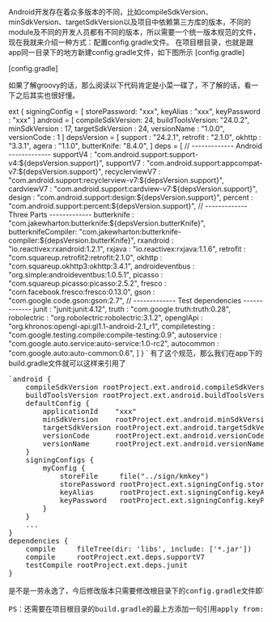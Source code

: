 Android开发存在着众多版本的不同，比如compileSdkVersion、minSdkVersion、targetSdkVersion以及项目中依赖第三方库的版本，不同的module及不同的开发人员都有不同的版本，所以需要一个统一版本规范的文件，现在我就来介绍一种方式：配置config.gradle文件。
在项目根目录，也就是跟app同一目录下的地方新建config.gradle文件，如下图所示
[config.gradle]

[config.gradle]

如果了解groovy的话，那么阅读以下代码肯定是小菜一碟了，不了解的话，看一下之后其实也很好懂。

ext {
    signingConfig = [
            storePassword: "xxx",
            keyAlias     : "xxx",
            keyPassword  : "xxx"
    ]
    android = [
            compileSdkVersion: 24,
            buildToolsVersion: "24.0.2",
            minSdkVersion    : 17,
            targetSdkVersion : 24,
            versionName      : "1.0.0",
            versionCode      : 1
    ]
    depsVersion = [
            support    : "24.2.1",
            retrofit   : "2.1.0",
            okhttp     : "3.3.1",
            agera      : "1.1.0",
            butterKnife: "8.4.0",
    ]
    deps = [
            // ------------- Android -------------
            supportV4          : "com.android.support:support-v4:${depsVersion.support}",
            supportV7          : "com.android.support:appcompat-v7:${depsVersion.support}",
            recyclerviewV7     : "com.android.support:recyclerview-v7:${depsVersion.support}",
            cardviewV7         : "com.android.support:cardview-v7:${depsVersion.support}",
            design             : "com.android.support:design:${depsVersion.support}",
            percent            : "com.android.support:percent:${depsVersion.support}",
            // ------------- Three Parts -------------
            butterknife        : "com.jakewharton:butterknife:${depsVersion.butterKnife}",
            butterknifeCompiler: "com.jakewharton:butterknife-compiler:${depsVersion.butterKnife}",
            rxandroid          : "io.reactivex:rxandroid:1.2.1",
            rxjava             : "io.reactivex:rxjava:1.1.6",
            retrofit           : "com.squareup.retrofit2:retrofit:2.1.0",
            okhttp             : "com.squareup.okhttp3:okhttp:3.4.1",
            androideventbus    : "org.simple:androideventbus:1.0.5.1",
            picasso            : "com.squareup.picasso:picasso:2.5.2",
            fresco             : "com.facebook.fresco:fresco:0.13.0",
            gson               : "com.google.code.gson:gson:2.7",
            // ------------- Test dependencies -------------
            junit              : "junit:junit:4.12",
            truth              : "com.google.truth:truth:0.28",
            robolectric        : "org.robolectric:robolectric:3.1.2",
            openglApi          : "org.khronos:opengl-api:gl1.1-android-2.1_r1",
            compiletesting     : "com.google.testing.compile:compile-testing:0.9",
            autoservice        : "com.google.auto.service:auto-service:1.0-rc2",
            autocommon         : "com.google.auto:auto-common:0.6",
    ]
}
`</pre>
有了这个规范，那么我们在app下的build.gradle文件就可以这样来引用了
<pre>`android {
    compileSdkVersion rootProject.ext.android.compileSdkVersion
    buildToolsVersion rootProject.ext.android.buildToolsVersion
    defaultConfig {
        applicationId    "xxx"
        minSdkVersion    rootProject.ext.android.minSdkVersion
        targetSdkVersion rootProject.ext.android.targetSdkVersion
        versionCode      rootProject.ext.android.versionCode
        versionName      rootProject.ext.android.versionName
    }
    signingConfigs {
        myConfig {
            storeFile     file("../sign/kmkey")
            storePassword rootProject.ext.signingConfig.storePassword
            keyAlias      rootProject.ext.signingConfig.keyAlias
            keyPassword   rootProject.ext.signingConfig.keyPassword
        }
    }
    ...
}
dependencies {
    compile     fileTree(dir: 'libs', include: ['*.jar'])
    compile     rootProject.ext.deps.supportV7
    testCompile rootProject.ext.deps.junit
}

是不是一劳永逸了，今后修改版本只需要修改根目录下的config.gradle文件即可，希望可以对你们的Android开发规范有所帮助。

PS：还需要在项目根目录的build.gradle的最上方添加一句引用apply from: "config.gradle"
